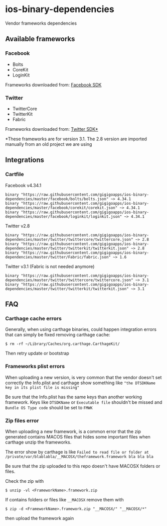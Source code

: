 # ios-binary-dependencies
Vendor frameworks dependencies

## Available frameworks

### Facebook
* Bolts
* CoreKit
* LoginKit

Frameworks downloaded from: [Facebook SDK](https://origincache.facebook.com/developers/resources/?id=facebook-ios-sdk-current.zip)

### Twitter
* TwitterCore
* TwitterKit
* Fabric

Frameworks downloaded from: [Twitter SDK*](https://ton.twimg.com/syndication/twitterkit/ios/2.1/Twitter-Kit-iOS.zip)

*These frameworks are for version 3.1. The 2.8 version are imported manually from an old project we are using

## Integrations

### Cartfile

Facebook v4.34.1
```
binary "https://raw.githubusercontent.com/gigigoapps/ios-binary-dependencies/master/facebook/bolts/bolts.json" ~> 4.34.1
binary "https://raw.githubusercontent.com/gigigoapps/ios-binary-dependencies/master/facebook/corekit/corekit.json" ~> 4.34.1
binary "https://raw.githubusercontent.com/gigigoapps/ios-binary-dependencies/master/facebook/loginkit/loginkit.json" ~> 4.34.1
```

Twitter v2.8
```
binary "https://raw.githubusercontent.com/gigigoapps/ios-binary-dependencies/master/twitter/twittercore/twittercore.json" ~> 2.8
binary "https://raw.githubusercontent.com/gigigoapps/ios-binary-dependencies/master/twitter/twitterkit/twitterkit.json" ~> 2.8
binary "https://raw.githubusercontent.com/gigigoapps/ios-binary-dependencies/master/twitter/Fabric/fabric.json" ~> 1.6
```

Twitter v3.1 (Fabric is not needed anymore)
```
binary "https://raw.githubusercontent.com/gigigoapps/ios-binary-dependencies/master/twitter/twittercore/twittercore.json" ~> 3.1
binary "https://raw.githubusercontent.com/gigigoapps/ios-binary-dependencies/master/twitter/twitterkit/twitterkit.json" ~> 3.1
```

## FAQ

### Carthage cache errors

Generally, when using carthage binaries, could happen integration errors that can simply be fixed removing carthage cache:

```
$ rm -rf ~/Library/Caches/org.carthage.CarthageKit/
```

Then retry update or bootstrap

### Frameworks plist errors

When uploading a new version, is very common that the vendor doesn't set correctly the Info.plist and carthage show something like `"the DTSDKName key in its plist file is missing"`

Be sure that the Info.plist has the same keys than another working framework. Keys like `DTSDKName` or `Executable file` shouldn't be missed and `Bundle OS Type code` should be set to `FMWK`


### Zip files error

When uploading a new framework, is a common error that the zip generated contains MACOS files that hides some important files when carthage unzip the frameworks.

The error show by carthage is like `Failed to read file or folder at /private/var/blablabla/__MACOSX/theframework.framework bla bla bla`

Be sure that the zip uploaded to this repo doesn't have MACOSX folders or files.

Check the zip with

```
$ unzip -vl <FrameworkName>.framework.zip
```

If contains folders or files like `__MACOSX` remove them with

```
$ zip -d <FrameworkName>.framework.zip "__MACOSX/" "__MACOSX/*"
```
then upload the framework again
